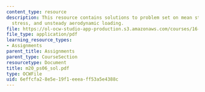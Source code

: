 ```yaml
---
content_type: resource
description: This resource contains solutions to problem set on mean stress, cyclic
  stress, and unsteady aerodynamic loading.
file: https://ol-ocw-studio-app-production.s3.amazonaws.com/courses/16-01-unified-engineering-i-ii-iii-iv-fall-2005-spring-2006/6effcfa28e5e19f1eeeaff53a5e4388c_m20_ps06_sol.pdf
file_type: application/pdf
learning_resource_types:
- Assignments
parent_title: Assignments
parent_type: CourseSection
resourcetype: Document
title: m20_ps06_sol.pdf
type: OCWFile
uid: 6effcfa2-8e5e-19f1-eeea-ff53a5e4388c
---
```

